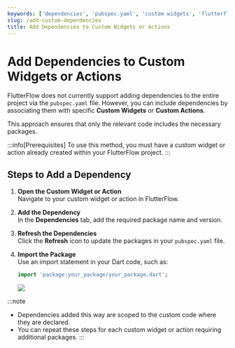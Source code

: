 ```yaml
---
keywords: ['dependencies', 'pubspec.yaml', 'custom widgets', 'flutterflow']
slug: /add-custom-dependencies
title: Add Dependencies to Custom Widgets or Actions
---
```


# Add Dependencies to Custom Widgets or Actions

FlutterFlow does not currently support adding dependencies to the entire project via the `pubspec.yaml` file. However, you can include dependencies by associating them with specific **Custom Widgets** or **Custom Actions**.

This approach ensures that only the relevant code includes the necessary packages.

:::info[Prerequisites]
To use this method, you must have a custom widget or action already created within your FlutterFlow project.
:::

## Steps to Add a Dependency

1. **Open the Custom Widget or Action**  
   Navigate to your custom widget or action in FlutterFlow.

2. **Add the Dependency**  
   In the **Dependencies** tab, add the required package name and version.

3. **Refresh the Dependencies**  
   Click the **Refresh** icon to update the packages in your `pubspec.yaml` file.

4. **Import the Package**  
   Use an import statement in your Dart code, such as:  
   ```dart
   import 'package:your_package/your_package.dart';
    ```

    ![](../assets/20250430121235199536.png)

:::note
- Dependencies added this way are scoped to the custom code where they are declared.
- You can repeat these steps for each custom widget or action requiring additional packages.
:::